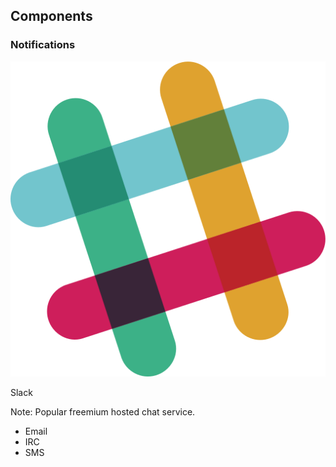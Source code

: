 ## Components

### Notifications

![slack logo](img/slack.svg) <!-- .element: style="height:4.75em;background-color:inherit;border:0" -->

Slack

Note:
Popular freemium hosted chat service.

* Email
* IRC
* SMS
